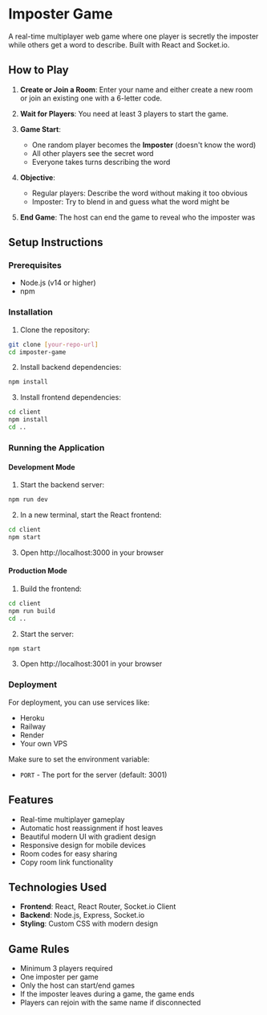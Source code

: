 # Imposter Game

A real-time multiplayer web game where one player is secretly the imposter while others get a word to describe. Built with React and Socket.io.

## How to Play

1. **Create or Join a Room**: Enter your name and either create a new room or join an existing one with a 6-letter code.

2. **Wait for Players**: You need at least 3 players to start the game.

3. **Game Start**: 
   - One random player becomes the **Imposter** (doesn't know the word)
   - All other players see the secret word
   - Everyone takes turns describing the word

4. **Objective**:
   - Regular players: Describe the word without making it too obvious
   - Imposter: Try to blend in and guess what the word might be

5. **End Game**: The host can end the game to reveal who the imposter was

## Setup Instructions

### Prerequisites
- Node.js (v14 or higher)
- npm

### Installation

1. Clone the repository:
```bash
git clone [your-repo-url]
cd imposter-game
```

2. Install backend dependencies:
```bash
npm install
```

3. Install frontend dependencies:
```bash
cd client
npm install
cd ..
```

### Running the Application

#### Development Mode

1. Start the backend server:
```bash
npm run dev
```

2. In a new terminal, start the React frontend:
```bash
cd client
npm start
```

3. Open http://localhost:3000 in your browser

#### Production Mode

1. Build the frontend:
```bash
cd client
npm run build
cd ..
```

2. Start the server:
```bash
npm start
```

3. Open http://localhost:3001 in your browser

### Deployment

For deployment, you can use services like:
- Heroku
- Railway
- Render
- Your own VPS

Make sure to set the environment variable:
- `PORT` - The port for the server (default: 3001)

## Features

- Real-time multiplayer gameplay
- Automatic host reassignment if host leaves
- Beautiful modern UI with gradient design
- Responsive design for mobile devices
- Room codes for easy sharing
- Copy room link functionality

## Technologies Used

- **Frontend**: React, React Router, Socket.io Client
- **Backend**: Node.js, Express, Socket.io
- **Styling**: Custom CSS with modern design

## Game Rules

- Minimum 3 players required
- One imposter per game
- Only the host can start/end games
- If the imposter leaves during a game, the game ends
- Players can rejoin with the same name if disconnected 